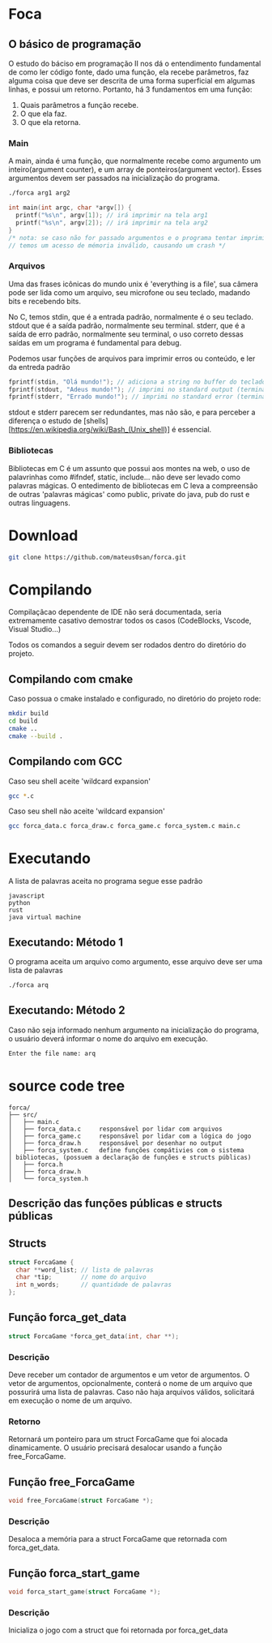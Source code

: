 # Foca
## O básico de programação
O estudo do báciso em programação II nos dá o entendimento fundamental de como
ler código fonte, dado uma função, ela recebe parâmetros, faz alguma coisa que
deve ser descrita de uma forma superficial em algumas linhas, e possui um
retorno. Portanto, há 3 fundamentos em uma função:

1. Quais parâmetros a função recebe.
2. O que ela faz.
3. O que ela retorna.

### Main
A main, ainda é uma função, que normalmente recebe como argumento um
inteiro(argument counter), e um array de ponteiros(argument vector).
Esses argumentos devem ser passados na inicialização do programa.
```bash
./forca arg1 arg2
```
```c
int main(int argc, char *argv[]) {
  printf("%s\n", argv[1]); // irá imprimir na tela arg1
  printf("%s\n", argv[2]); // irá imprimir na tela arg2
}
/* nota: se caso não for passado argumentos e o programa tentar imprimir,
// temos um acesso de mémoria inválido, causando um crash */
```

### Arquivos
Uma das frases icônicas do mundo unix é 'everything is a file', sua câmera
pode ser lida como um arquivo, seu microfone ou seu teclado, madando bits
e recebendo bits.

No C, temos stdin, que é a entrada padrão, normalmente é o seu teclado. stdout
que é a saída padrão, normalmente seu terminal. stderr, que é a saída de erro
padrão, normalmente seu terminal, o uso correto dessas saídas em um programa
é fundamental para debug.

Podemos usar funções de arquivos para imprimir erros ou conteúdo, e ler
da entreda padrão
```c
fprintf(stdin, "Olá mundo!"); // adiciona a string no buffer do teclado
fprintf(stdout, "Adeus mundo!"); // imprimi no standard output (terminal)
fprintf(stderr, "Errado mundo!"); // imprimi no standard error (terminal)
```
stdout e stderr parecem ser redundantes, mas não são, e para perceber a
diferença o estudo de [shells][https://en.wikipedia.org/wiki/Bash_(Unix_shell)]
é essencial.

### Bibliotecas
Bibliotecas em C é um assunto que possui aos montes na web, o uso de palavrinhas
como #ifndef, static, include... não deve ser levado como palavras mágicas. O
entedimento de bibliotecas em C leva a compreensão de outras 'palavras mágicas'
como public, private do java, pub do rust e outras linguagens.

# Download
```bash
git clone https://github.com/mateus0san/forca.git
```

# Compilando
Compilaçãcao dependente de IDE não será documentada, seria extremamente
casativo demostrar todos os casos (CodeBlocks, Vscode, Visual Studio...)

Todos os comandos a seguir devem ser rodados dentro do diretório do projeto.
## Compilando com cmake
Caso possua o cmake instalado e configurado, no diretório do projeto rode:
```bash
mkdir build
cd build
cmake ..
cmake --build .
```

## Compilando  com GCC
Caso seu shell aceite 'wildcard expansion'
```bash
gcc *.c
```
Caso seu shell não aceite 'wildcard expansion'
```bash
gcc forca_data.c forca_draw.c forca_game.c forca_system.c main.c
```

# Executando
A lista de palavras aceita no programa segue esse padrão
```text
javascript
python
rust
java virtual machine
```
## Executando: Método 1
O programa aceita um arquivo como argumento, esse arquivo deve ser uma lista de
palavras
```bash
./forca arq
```

## Executando: Método 2
Caso não seja informado nenhum argumento na inicialização do programa, o
usuário deverá informar o nome do arquivo em execução.
```bash
Enter the file name: arq
```

# source code tree
```text
forca/
├── src/
│   ├── main.c
│   ├── forca_data.c     responsável por lidar com arquivos
│   ├── forca_game.c     responsável por lidar com a lógica do jogo
│   ├── forca_draw.h     responsável por desenhar no output 
│   ├── forca_system.c   define funções compátivies com o sistema
│ bibliotecas, (possuem a declaração de funções e structs públicas)
│   ├── forca.h
│   ├── forca_draw.h
│   └── forca_system.h
```

## Descrição das funções públicas e structs públicas 

## Structs
```c
struct ForcaGame {
  char **word_list; // lista de palavras
  char *tip;        // nome do arquivo
  int n_words;      // quantidade de palavras 
};
```

## Função forca_get_data
```c
struct ForcaGame *forca_get_data(int, char **);
```
### Descrição
Deve receber um contador de argumentos e um vetor de argumentos. O vetor de
argumentos, opcionalmente, conterá o nome de um arquivo que possurirá
uma lista de palavras. Caso não haja arquivos válidos, solicitará em execução
o nome de um arquivo.
### Retorno
Retornará um ponteiro para um struct ForcaGame que foi alocada dinamicamente.
O usuário precisará desalocar usando a função free_ForcaGame.

## Função free_ForcaGame
```c
void free_ForcaGame(struct ForcaGame *); 
```
### Descrição
Desaloca a memória para a struct ForcaGame que retornada com forca_get_data.

## Função forca_start_game
```c
void forca_start_game(struct ForcaGame *);
```
### Descrição
Inicializa o jogo com a struct que foi retornada por forca_get_data
